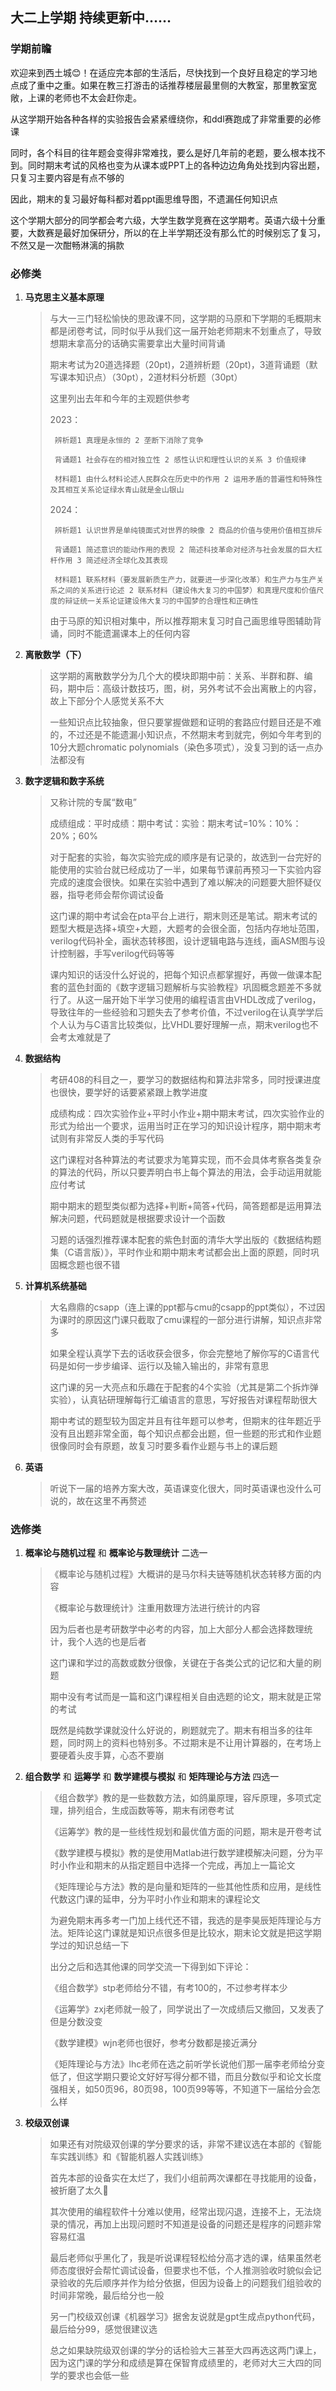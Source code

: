 ## 大二上学期 持续更新中……

### 学期前瞻

欢迎来到西土城😊！在适应完本部的生活后，尽快找到一个良好且稳定的学习地点成了重中之重。如果在教三打游击的话推荐楼层最里侧的大教室，那里教室宽敞，上课的老师也不太会赶你走。

从这学期开始各种各样的实验报告会紧紧缠绕你，和ddl赛跑成了非常重要的必修课

同时，各个科目的往年题会变得非常难找，要么是好几年前的老题，要么根本找不到。同时期末考试的风格也变为从课本或PPT上的各种边边角角处找到内容出题，只复习主要内容是有点不够的

因此，期末的复习最好每科都对着ppt画思维导图，不遗漏任何知识点

这个学期大部分的同学都会考六级，大学生数学竞赛在这学期考。英语六级十分重要，大数赛是最好加保研分，所以的在上半学期还没有那么忙的时候别忘了复习，不然又是一次酣畅淋漓的捐款

### 必修类

1. **马克思主义基本原理**
   >与大一三门轻松愉快的思政课不同，这学期的马原和下学期的毛概期末都是闭卷考试，同时似乎从我们这一届开始老师期末不划重点了，导致想期末拿高分的话确实需要拿出大量时间背诵
   >
   >期末考试为20道选择题（20pt)，2道辨析题（20pt)，3道背诵题（默写课本知识点）（30pt），2道材料分析题（30pt）
   >
   >这里列出去年和今年的主观题供参考
   >
   >2023：
   >
   >      辨析题1 真理是永恒的 2 垄断下消除了竞争
   >
   >      背诵题1 社会存在的相对独立性 2 感性认识和理性认识的关系 3 价值规律
   >
   >      材料题1 由什么材料论述人民群众在历史中的作用 2 运用矛盾的普遍性和特殊性及其相互关系论证绿水青山就是金山银山
   >
   >2024：
   >
   >      辨析题1 认识世界是单纯镜面式对世界的映像 2 商品的价值与使用价值相互排斥
   >
   >      背诵题1 简述意识的能动作用的表现 2 简述科技革命对经济与社会发展的巨大杠杆作用 3 简述经济全球化及其表现
   >
   >      材料题1 联系材料（要发展新质生产力，就要进一步深化改革）和生产力与生产关系之间的关系进行论述 2 联系材料（建设伟大复习的中国梦）和真理尺度和价值尺度的辩证统一关系论证建设伟大复习的中国梦的合理性和正确性
   >
   >由于马原的知识相对集中，所以推荐期末复习时自己画思维导图辅助背诵，同时不能遗漏课本上的任何内容

2. **离散数学（下）**
   >这学期的离散数学分为几个大的模块即期中前：关系、半群和群、编码，期中后：高级计数技巧，图，树，另外考试不会出离散上的内容，故上下部分个人感觉关系不大
   >
   >一些知识点比较抽象，但只要掌握做题和证明的套路应付题目还是不难的，不过还是不能遗漏小知识点，不然期末考到就完，例如今年考到的10分大题chromatic polynomials（染色多项式），没复习到的话一点办法都没有

3. **数字逻辑和数字系统**
   >又称计院的专属“数电”
   >
   >成绩组成：平时成绩：期中考试：实验：期末考试=10%：10%：20%；60%
   >
   >对于配套的实验，每次实验完成的顺序是有记录的，故选到一台完好的能使用的实验台就已经成功了一半，如果每节课前再预习一下实验内容完成的速度会很快。如果在实验中遇到了难以解决的问题要大胆怀疑仪器，指导老师会帮你调试设备
   >
   >这门课的期中考试会在pta平台上进行，期末则还是笔试。期末考试的题型大概是选择+填空+大题，大题考的会很全面，包括内存地址范围，verilog代码补全，画状态转移图，设计逻辑电路与连线，画ASM图与设计控制器，手写verilog代码等等
   >
   >课内知识的话没什么好说的，把每个知识点都掌握好，再做一做课本配套的蓝色封面的《数字逻辑习题解析与实验教程》巩固概念题差不多就行了。从这一届开始下半学习使用的编程语言由VHDL改成了verilog，导致往年的一些经验和习题失去了参考价值，不过verilog在认真学学后个人认为与C语言比较类似，比VHDL要好理解一点，期末verilog也不会考太难就是了

4.  **数据结构**
    >考研408的科目之一，要学习的数据结构和算法非常多，同时授课进度也很快，要学好的话要紧紧跟上教学进度
    >
    >成绩构成：四次实验作业+平时小作业+期中期末考试，四次实验作业的形式为给出一个要求，运用当时正在学习的知识设计程序，期中期末考试则有非常反人类的手写代码
    >
    >这门课程对各种算法的考试要求为笔算实现，而不会具体考察各类复杂的算法的代码，所以只要弄明白书上每个算法的用法，会手动运用就能应付考试
    >
    >期中期末的题型类似都为选择+判断+简答+代码，简答题都是运用算法解决问题，代码题就是根据要求设计一个函数
    >
    >习题的话强烈推荐课本配套的紫色封面的清华大学出版的《数据结构题集（C语言版）》，平时作业和期中期末考试都会出上面的原题，同时巩固概念题也很不错
    
5.  **计算机系统基础**
    >大名鼎鼎的csapp（连上课的ppt都与cmu的csapp的ppt类似），不过因为课时的原因这门课只截取了cmu课程的一部分进行讲解，知识点非常多
    >
    >如果全程认真学下去的话收获会很多，你会完整地了解你写的C语言代码是如何一步步编译、运行以及输入输出的，非常有意思
    >
    >这门课的另一大亮点和乐趣在于配套的4个实验（尤其是第二个拆炸弹实验），认真钻研理解每行汇编语言的意思，写好报告对课程帮助很大
    >
    >期中考试的题型较为固定并且有往年题可以参考，但期末的往年题近乎没有且出题非常全面，每个知识点都会出题，但一些题的形式和作业题很像同时会有原题，故复习时要多看作业题与书上的课后题

6.  **英语**
    >听说下一届的培养方案大改，英语课变化很大，同时英语课也没什么可说的，故在这里不再赘述

### 选修类

1. **概率论与随机过程** 和 **概率论与数理统计** 二选一
   >《概率论与随机过程》大概讲的是马尔科夫链等随机状态转移方面的内容
   >
   >《概率论与数理统计》注重用数理方法进行统计的内容
   >
   >因为后者也是考研数学中必考的内容，加上大部分人都会选择数理统计，我个人选的也是后者
   >
   >这门课和学过的高数或数分很像，关键在于各类公式的记忆和大量的刷题
   >
   >期中没有考试而是一篇和这门课程相关自由选题的论文，期末就是正常的考试
   >
   >既然是纯数学课就没什么好说的，刷题就完了。期末有相当多的往年题，同时网上的资料也特别多。不过期末是不让用计算器的，在考场上要硬着头皮手算，心态不要崩

2. **组合数学** 和 **运筹学** 和 **数学建模与模拟** 和 **矩阵理论与方法** 四选一
   >《组合数学》教的是一些数数方法，如鸽巢原理，容斥原理，多项式定理，排列组合，生成函数等等，期末有闭卷考试
   >
   >《运筹学》教的是一些线性规划和最优值方面的问题，期末是开卷考试
   >
   >《数学建模与模拟》教的是使用Matlab进行数学建模解决问题，分为平时小作业和期末的从指定题目中选择一个完成，再加上一篇论文
   >
   >《矩阵理论与方法》教的是向量和矩阵的一些其他性质和应用，是线性代数这门课的延申，分为平时小作业和期末的课程论文
   >
   >为避免期末再多考一门加上线代还不错，我选的是李昊辰矩阵理论与方法。矩阵论这门课就是知识点很多但是比较水，期末论文就是把这学期学过的知识总结一下
   >
   >出分之后和选其他课的同学交流一下得到如下评论：
   >
   >《组合数学》stp老师给分不错，有考100的，不过参考样本少
   >
   >《运筹学》zxj老师就一般了，同学说出了一次成绩后又撤回，又发表了但是分数没变
   >
   >《数学建模》wjn老师也很好，参考分数都是接近满分
   >
   >《矩阵理论与方法》lhc老师在选之前听学长说他们那一届李老师给分变低了，但这学期只要论文好好写得分都不错，而且分数似乎和论文长度强相关，如50页96，80页98，100页99等等，不知道下一届给分会怎么样

3. **校级双创课**
   >如果还有对院级双创课的学分要求的话，非常不建议选在本部的《智能车实践训练》和《智能机器人实践训练》
   >
   >首先本部的设备实在太烂了，我们小组前两次课都在寻找能用的设备，被折磨了太久🤯
   >
   >其次使用的编程软件十分难以使用，经常出现闪退，连接不上，无法烧录的情况，再加上出现问题时不知道是设备的问题还是程序的问题非常容易红温
   >
   >最后老师似乎黑化了，我是听说课程轻松给分高才选的课，结果虽然老师态度很好会帮忙调试设备，但要求也不低，个人推测验收时貌似会记录验收的先后顺序并作为给分依据，但因为设备上的问题我们组验收的时间非常晚，最后给分也一般
   >
   >另一门校级双创课《机器学习》据舍友说就是gpt生成点python代码，最后给分99，感觉很建议选
   >
   >总之如果缺院级双创课的学分的话检验大三甚至大四再选这两门课上，因为这门课的学分和成绩是算在保智育成绩里的，老师对大三大四的同学的要求也会低一些
